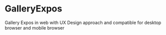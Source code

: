 GalleryExpos
============

Gallery Expos in web with UX Design approach and compatible for desktop browser and mobile browser
